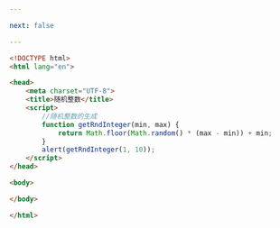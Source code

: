 ```yaml
---

next: false

---
```




<BlogInfo id="233" title="29.随机整数" author="白日梦想猿" pv=0 read_times=0 pre_cost_time="0分16秒" category="js学习" tag_list="['js学习']" create_time="2020.08.05 14:54:42" update_time="2020.10.08 00:20:40" />

```html
<!DOCTYPE html>
<html lang="en">

<head>
    <meta charset="UTF-8">
    <title>随机整数</title>
    <script>
        //随机整数的生成
        function getRndInteger(min, max) {
            return Math.floor(Math.random() * (max - min)) + min;
        }
        alert(getRndInteger(1, 10));
    </script>
</head>

<body>

</body>

</html>
```



<ActionBox />

